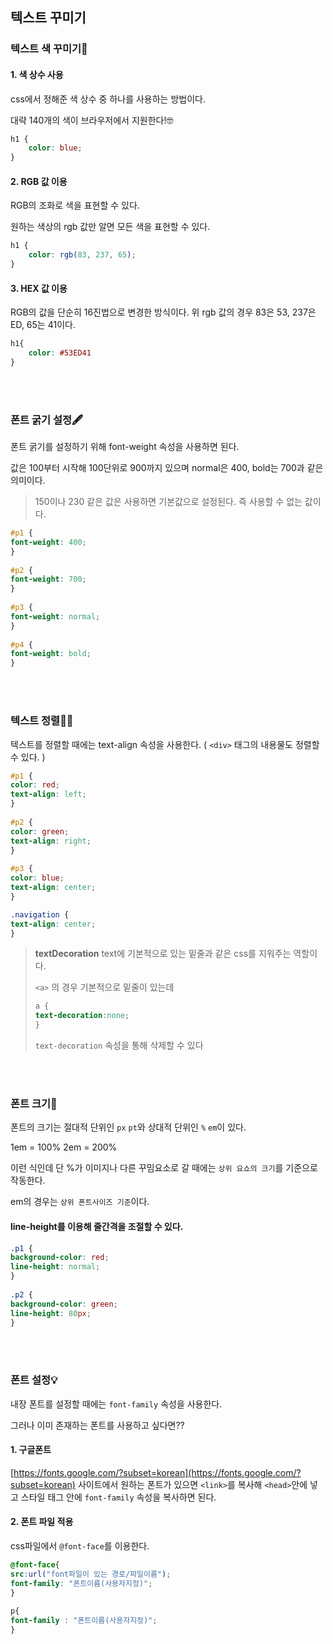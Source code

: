 ## 텍스트 꾸미기

### 텍스트 색 꾸미기🎨

#### 1. 색 상수 사용
css에서 정해준 색 상수 중 하나를 사용하는 방법이다. 

대략 140개의 색이 브라우저에서 지원한다!🤓
```css
h1 {
	color: blue;
}
```
#### 2. RGB 값 이용
RGB의 조화로 색을 표현할 수 있다. 

원하는 색상의 rgb 값만 알면 모든 색을 표현할 수 있다.

```css
h1 {
	color: rgb(83, 237, 65);
}
```
#### 3. HEX 값 이용
RGB의 값을 단순히 16진법으로 변경한 방식이다.
위 rgb 값의 경우 83은 53, 237은 ED, 65는 41이다.

```css
h1{
	color: #53ED41
}
```

<br>
<br>

### 폰트 굵기 설정🖋

폰트 굵기를 설정하기 위해 font-weight 속성을 사용하면 된다.

값은 100부터 시작해 100단위로 900까지 있으며 normal은 400, bold는 700과 같은 의미이다.

>150이나 230 같은 값은 사용하면 기본값으로 설정된다. 즉 사용할 수 없는 값이다.

```css
#p1 {  
font-weight: 400;  
}  
  
#p2 {  
font-weight: 700;  
}  
  
#p3 {  
font-weight: normal;  
}  
  
#p4 {  
font-weight: bold;  
}
```
<br>
<br>


### 텍스트 정렬🙆‍♂️

텍스트를 정렬할 때에는 text-align 속성을 사용한다. ( `<div>` 태그의 내용물도 정렬할 수 있다. )

```css
#p1 {  
color: red;  
text-align: left;  
}  
  
#p2 {  
color: green;  
text-align: right;  
}  
  
#p3 {  
color: blue;  
text-align: center;  
}

.navigation {  
text-align: center;  
}
```

> **textDecoration**
> text에 기본적으로 있는 밑줄과 같은 css를 지워주는 역할이다.
>
>
> `<a>` 의 경우 기본적으로 밑줄이 있는데 
> ```css
> a {
> text-decoration:none;
>}
> ```
> `text-decoration` 속성을 통해 삭제할 수 있다

<br>
<br>


### 폰트 크기🌝

폰트의 크기는 절대적 단위인 `px` `pt`와 상대적 단위인 `%` `em`이 있다.

1em = 100%
2em = 200% 

이런 식인데 단 %가 이미지나 다른 꾸밈요소로 갈 때에는 `상위 요쇼의 크기`를 기준으로 작동한다.

em의 경우는 `상위 폰트사이즈 기준`이다.

#### line-height를 이용해 줄간격을 조절할 수 있다. 

```css
.p1 {  
background-color: red;  
line-height: normal;  
}  
  
.p2 {  
background-color: green;  
line-height: 80px;  
}
```

<br>
<br>


### 폰트 설정💡
내장 폰트를 설정할 때에는 `font-family` 속성을 사용한다.

그러나 이미 존재하는 폰트를 사용하고 싶다면??

#### 1. 구글폰트
[https://fonts.google.com/?subset=korean](https://fonts.google.com/?subset=korean) 사이트에서 원하는 폰트가 있으면 `<link>`를 복사해  `<head>`안에 넣고 
스타일 태그 안에 `font-family` 속성을 복사하면 된다.

#### 2. 폰트 파일 적용
css파일에서 `@font-face`를 이용한다.
```css
@font-face{  
src:url("font파일이 있는 경로/파일이름");  
font-family: "폰트이름(사용자지정)";  
}  
  
p{  
font-family : "폰트이름(사용자지정)";  
}
```
